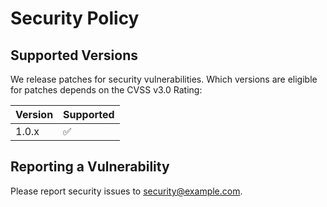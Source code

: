 # Security Policy

## Supported Versions

We release patches for security vulnerabilities. Which versions are eligible for patches depends on the CVSS v3.0 Rating:

| Version | Supported          |
| ------- | ------------------ |
| 1.0.x   | :white_check_mark: |

## Reporting a Vulnerability

Please report security issues to [security@example.com](mailto:security@example.com).
